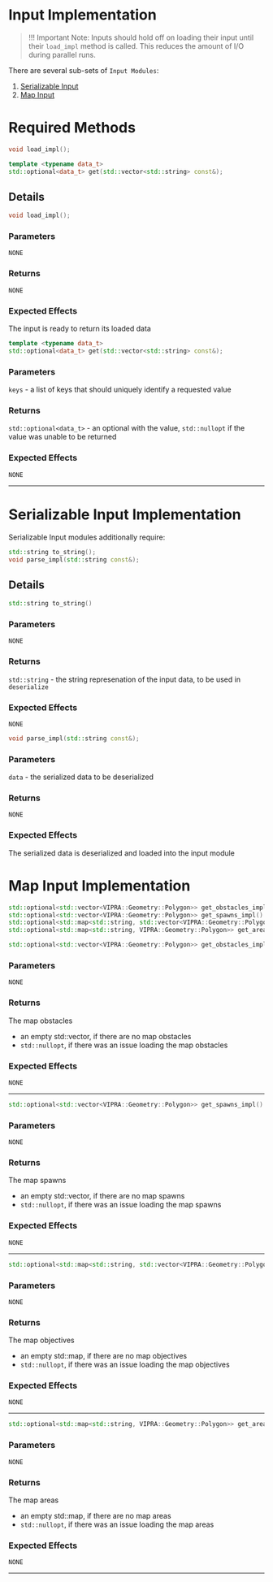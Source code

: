 
# Input Implementation

> !!! Important Note: Inputs should hold off on loading their input until their `load_impl` method is called. This reduces the amount of I/O during parallel runs.

There are several sub-sets of `Input Modules`:
1. [Serializable Input](#serializable-input-implementation)
2. [Map Input](#map-input-implementation)

# Required Methods

```C++
void load_impl();

template <typename data_t>
std::optional<data_t> get(std::vector<std::string> const&);
```


## Details

```C++
void load_impl();
```

### Parameters

`NONE`

### Returns

`NONE`

### Expected Effects

The input is ready to return its loaded data

```C++
template <typename data_t>
std::optional<data_t> get(std::vector<std::string> const&);
```

### Parameters

`keys` - a list of keys that should uniquely identify a requested value

### Returns

`std::optional<data_t>` - an optional with the value, `std::nullopt` if the value was unable to be returned 

### Expected Effects

`NONE`

---

# Serializable Input Implementation

Serializable Input modules additionally require:

```C++
std::string to_string();
void parse_impl(std::string const&);
```

## Details

```C++
std::string to_string()
```

### Parameters

`NONE`

### Returns

`std::string` - the string represenation of the input data, to be used in `deserialize`

### Expected Effects

`NONE`

```C++
void parse_impl(std::string const&);
```

### Parameters

`data` - the serialized data to be deserialized

### Returns

`NONE`

### Expected Effects

The serialized data is deserialized and loaded into the input module

# Map Input Implementation

```C++
std::optional<std::vector<VIPRA::Geometry::Polygon>> get_obstacles_impl() const;
std::optional<std::vector<VIPRA::Geometry::Polygon>> get_spawns_impl() const;
std::optional<std::map<std::string, std::vector<VIPRA::Geometry::Polygon>>> get_objectives_impl() const;
std::optional<std::map<std::string, VIPRA::Geometry::Polygon>> get_areas_impl() const;
```

```C++
std::optional<std::vector<VIPRA::Geometry::Polygon>> get_obstacles_impl() const;
```

### Parameters

`NONE`

### Returns

The map obstacles

- an empty std::vector, if there are no map obstacles
- `std::nullopt`, if there was an issue loading the map obstacles

### Expected Effects

`NONE`

---

```C++
std::optional<std::vector<VIPRA::Geometry::Polygon>> get_spawns_impl() const;
```

### Parameters

`NONE`

### Returns

The map spawns

- an empty std::vector, if there are no map spawns
- `std::nullopt`, if there was an issue loading the map spawns

### Expected Effects

`NONE`

---

```C++
std::optional<std::map<std::string, std::vector<VIPRA::Geometry::Polygon>>> get_objectives_impl() const;
```

### Parameters

`NONE`

### Returns

The map objectives

- an empty std::map, if there are no map objectives
- `std::nullopt`, if there was an issue loading the map objectives

### Expected Effects

`NONE`

---

```C++
std::optional<std::map<std::string, VIPRA::Geometry::Polygon>> get_areas_impl() const;
```

### Parameters

`NONE`

### Returns

The map areas

- an empty std::map, if there are no map areas
- `std::nullopt`, if there was an issue loading the map areas

### Expected Effects

`NONE`

---
